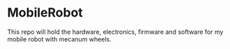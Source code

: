# MobileRobot
This repo will hold the hardware, electronics, firmware and software for my mobile robot with mecanum wheels.
